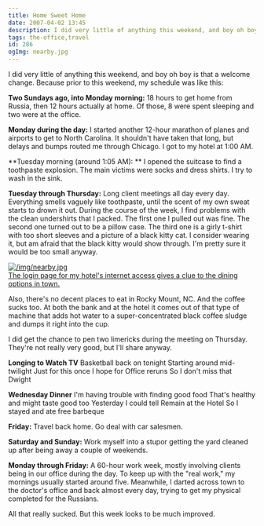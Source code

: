 ```yaml
---
title: Home Sweet Home
date: 2007-04-02 13:45
description: I did very little of anything this weekend, and boy oh boy is that a welcome change.  Because prior to this weekend, my schedule was like this:
tags: the-office,travel
id: 286
ogImg: nearby.jpg
---
```

I did very little of anything this weekend, and boy oh boy is that a welcome change.  Because prior to this weekend, my schedule was like this:

**Two Sundays ago, into Monday morning:**  18 hours to get home from Russia, then 12 hours actually at home.  Of those, 8 were spent sleeping and two were at the office.  

**Monday during the day:**  I started another 12-hour marathon of planes and airports to get to North Carolina.  It shouldn't have taken that long, but delays and bumps routed me through Chicago.  I got to my hotel at 1:00 AM.

**Tuesday morning (around 1:05 AM): ** I opened the suitcase to find a toothpaste explosion.  The main victims were socks and dress shirts.  I try to wash in the sink.

**Tuesday through Thursday:**  Long client meetings all day every day.  Everything smells vaguely like toothpaste, until the scent of my own sweat starts to drown it out.  During the course of the week, I find problems with the clean undershirts that I packed.  The first one I pulled out was fine.  The second one turned out to be a pillow case.  The third one is a girly t-shirt with too short sleeves and a picture of a black kitty cat.  I consider wearing it, but am afraid that the black kitty would show through.  I'm pretty sure it would be too small anyway.

<a class="lightview alignright" href="/img/nearby.jpg" data-lightview-caption="The login page for my hotel's internet access gives a clue to the dining options in town." data-lightview-group="group1" style="width:350px;"><img src="/img/nearby.jpg" alt="/img/nearby.jpg"><br><span class="caption">The login page for my hotel's internet access gives a clue to the dining options in town.</span></a>

Also, there's no decent places to eat in Rocky Mount, NC.  And the coffee sucks too.  At both the bank and at the hotel it comes out of that type of machine that adds hot water to a super-concentrated black coffee sludge and dumps it right into the cup.

I did get the chance to pen two limericks during the meeting on Thursday.  They're not really very good, but I'll share anyway.

**Longing to Watch TV**
Basketball back on tonight
Starting around mid-twilight
Just for this once
I hope for Office reruns
So I don't miss that Dwight

**Wednesday Dinner**
I'm having trouble with finding good food
That's healthy and might taste good too
Yesterday I could tell
Remain at the Hotel
So I stayed and ate free barbeque

**Friday:**  Travel back home.  Go deal with car salesmen.

**Saturday and Sunday:**  Work myself into a stupor getting the yard cleaned up after being away a couple of weekends.

**Monday through Friday:**  A 60-hour work week, mostly involving clients being in our office during the day.  To keep up with the "real work," my mornings usually started around five.  Meanwhile, I darted across town to the doctor's office and back almost every day, trying to get my physical completed for the Russians.

All that really sucked.  But this week looks to be much improved.
